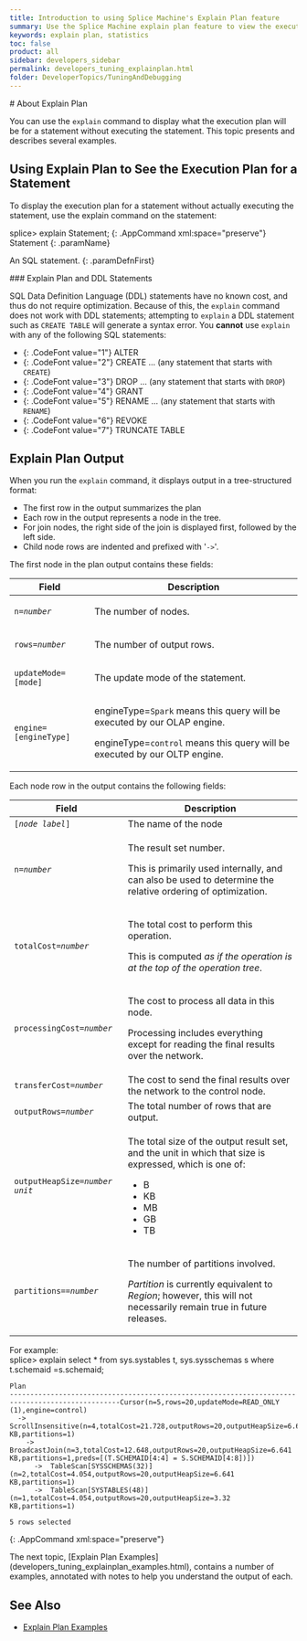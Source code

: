 ```yaml
---
title: Introduction to using Splice Machine's Explain Plan feature
summary: Use the Splice Machine explain plan feature to view the execution plan for a query without actually executing the query.
keywords: explain plan, statistics
toc: false
product: all
sidebar: developers_sidebar
permalink: developers_tuning_explainplan.html
folder: DeveloperTopics/TuningAndDebugging
---
```

<section>
<div class="TopicContent" data-swiftype-index="true" markdown="1">
# About Explain Plan

You can use the `explain` command to display what the execution plan
will be for a statement without executing the statement. This topic
presents and describes several examples.

## Using Explain Plan to See the Execution Plan for a Statement

To display the execution plan for a statement without actually executing
the statement, use the <span class="AppCommand">explain</span> command
on the statement:

<div class="preWrapper" markdown="1">
    splice> explain Statement;
{: .AppCommand xml:space="preserve"}

</div>
<div class="paramList" markdown="1">
Statement
{: .paramName}

An SQL statement.
{: .paramDefnFirst}

</div>
### Explain Plan and DDL Statements

SQL Data Definition Language (DDL) statements have no known cost, and
thus do not require optimization. Because of this, the `explain` command
does not work with DDL statements; attempting to `explain` a DDL
statement such as `CREATE TABLE` will generate a syntax error. You
**cannot** use `explain` with any of the following SQL statements:

* {: .CodeFont value="1"} ALTER
* {: .CodeFont value="2"} CREATE ... <span class="bodyFont">(any statement that starts with
  `CREATE`)</span>
* {: .CodeFont value="3"} DROP ... <span class="bodyFont">(any statement that starts with
  `DROP`)</span>
* {: .CodeFont value="4"} GRANT
* {: .CodeFont value="5"} RENAME ... <span class="bodyFont">(any statement that starts with
  `RENAME`)</span>
* {: .CodeFont value="6"} REVOKE
* {: .CodeFont value="7"} TRUNCATE TABLE

## Explain Plan Output

When you run the `explain` command, it displays output in a
tree-structured format:

* The first row in the output summarizes the plan
* Each row in the output represents a node in the tree.
* For join nodes, the right side of the join is displayed first,
  followed by the left side.
* Child node rows are indented and prefixed with '`->`'.

The first node in the plan output contains these fields:

<table summary="Description of the fields in the first node of the explain plan output.">
                <col />
                <col />
                <thead>
                    <tr>
                        <th>Field</th>
                        <th>Description</th>
                    </tr>
                </thead>
                <tbody>
                    <tr>
                        <td><code>n=<em>number</em></code></td>
                        <td>
                            <p class="noSpaceAbove">The number of nodes.</p>
                        </td>
                    </tr>
                    <tr>
                        <td><code>rows=<em>number</em></code></td>
                        <td>
                            <p class="noSpaceAbove">The number of output rows.</p>
                        </td>
                    </tr>
                    <tr>
                        <td><code>updateMode=[mode]</code></td>
                        <td>
                            <p class="noSpaceAbove">The update mode of the statement.</p>
                        </td>
                    </tr>
                    <tr>
                        <td><code>engine=[engineType]</code></td>
                        <td>
                            <p>engineType=<code>Spark</code> means this query will be executed by our OLAP engine.</p>
                            <p>engineType=<code>control</code> means this query will be executed by our OLTP engine.</p>
                        </td>
                    </tr>
                </tbody>
            </table>
Each node row in the output contains the following fields:

<table summary="Description of the fields in each node row in the explain plan output.">
                <col />
                <col />
                <thead>
                    <tr>
                        <th>Field</th>
                        <th>Description</th>
                    </tr>
                </thead>
                <tbody>
                    <tr>
                        <td><code>[<em>node label</em>]</code></td>
                        <td>The name of the node</td>
                    </tr>
                    <tr>
                        <td><code>n=<em>number</em></code></td>
                        <td>
                            <p class="noSpaceAbove">The result set number.</p>
                            <p>This is primarily used internally, and can also be used to determine the relative ordering of optimization.</p>
                        </td>
                    </tr>
                    <tr>
                        <td><code>totalCost=<em>number</em></code></td>
                        <td>
                            <p class="noSpaceAbove">The total cost to perform this operation.</p>
                            <p>This is computed <em>as if the operation is at the top of the operation tree</em>.</p>
                        </td>
                    </tr>
                    <tr>
                        <td><code>processingCost=<em>number</em></code></td>
                        <td>
                            <p class="noSpaceAbove">The cost to process all data in this node.</p>
                            <p>Processing includes everything except for reading the final results over the network.</p>
                        </td>
                    </tr>
                    <tr>
                        <td><code>transferCost=<em>number</em></code></td>
                        <td>The cost to send the final results over the network to the control node.</td>
                    </tr>
                    <tr>
                        <td><code>outputRows=<em>number</em></code></td>
                        <td>The total number of rows that are output.</td>
                    </tr>
                    <tr>
                        <td><code>outputHeapSize=<em>number unit</em></code></td>
                        <td>
                            <p class="noSpaceAbove">The total size of the output result set, and the unit in which that size is expressed, which is one of:</p>
                            <ul class="SecondLevel">
                                <li class="CodeFont" value="1">B</li>
                                <li class="CodeFont" value="2">KB</li>
                                <li class="CodeFont" value="3">MB</li>
                                <li class="CodeFont" value="4">GB</li>
                                <li class="CodeFont" value="5">TB</li>
                            </ul>
                        </td>
                    </tr>
                    <tr>
                        <td><code>partitions==<em>number</em></code></td>
                        <td>
                            <p class="noSpaceAbove">The number of partitions involved.</p>
                            <p><em>Partition</em> is currently equivalent to <em>Region</em>; however, this will not necessarily remain true in future releases.</p>
                        </td>
                    </tr>
                </tbody>
            </table>
For example:

<div class="preWrapperWide" markdown="1">
    splice> explain select * from sys.systables t, sys.sysschemas s
            where t.schemaid =s.schemaid;
    
    Plan
    -------------------------------------------------------------------------------------------------Cursor(n=5,rows=20,updateMode=READ_ONLY (1),engine=control)
      ->  ScrollInsensitive(n=4,totalCost=21.728,outputRows=20,outputHeapSize=6.641 KB,partitions=1)
        ->  BroadcastJoin(n=3,totalCost=12.648,outputRows=20,outputHeapSize=6.641 KB,partitions=1,preds=[(T.SCHEMAID[4:4] = S.SCHEMAID[4:8])])
          ->  TableScan[SYSSCHEMAS(32)](n=2,totalCost=4.054,outputRows=20,outputHeapSize=6.641 KB,partitions=1)
          ->  TableScan[SYSTABLES(48)](n=1,totalCost=4.054,outputRows=20,outputHeapSize=3.32 KB,partitions=1)
    
    5 rows selected
{: .AppCommand xml:space="preserve"}

</div>
The next topic, [Explain Plan
Examples](developers_tuning_explainplan_examples.html), contains a
number of examples, annotated with notes to help you understand the
output of each.

## See Also

* [Explain Plan Examples](developers_tuning_explainplan_examples.html)

</div>
</section>

